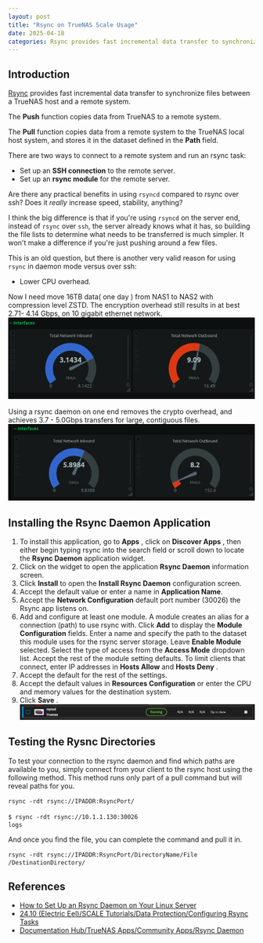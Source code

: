 ```yaml
---
layout: post
title: "Rsync on TrueNAS Scale Usage"
date: 2025-04-18
categories: Rsync provides fast incremental data transfer to synchronize files between a TrueNAS host and a remote system
---
```

## Introduction

[Rsync](https://rsync.samba.org/) provides fast incremental data transfer to synchronize files between a TrueNAS host and a remote system.

The **Push** function copies data from TrueNAS to a remote system.

The **Pull** function copies data from a remote system to the TrueNAS local host system, and stores it in the dataset defined in the **Path** field.

There are two ways to connect to a remote system and run an rsync task:

* Set up an **SSH connection** to the remote server.
* Set up an **rsync module** for the remote server.

Are there any practical benefits in using `rsyncd` compared to rsync over ssh? Does it *really* increase speed, stability, anything?

I think the big difference is that if you're using `rsyncd` on the server end, instead of `rsync` over `ssh`, the server already knows what it has, so building the file lists to determine what needs to be transferred is much simpler. It won't make a difference if you're just pushing around a few files.

This is an old question, but there is another very valid reason for using `rsync` in daemon mode versus over ssh:

* Lower CPU overhead.

Now I need move 16TB data( one day ) from NAS1 to NAS2 with compression level ZSTD. The encryption overhead still results in at best 2.71- 4.14 Gbps, on 10 gigabit ethernet network.
![2025-04-29_10-19.png](/assets/img/2025-04-29_10-19.png)

Using a rsync daemon on one end removes the crypto overhead, and achieves 3.7 - 5.0Gbps transfers for large, contiguous files.
![2025-04-29_14-41.png](/assets/img/2025-04-29_14-41.png)

## Installing the Rsync Daemon Application

1. To install this application, go to  **Apps** , click on  **Discover Apps** , then either begin typing rsync into the search field or scroll down to locate the **Rsync Daemon** application widget.
2. Click on the widget to open the application **Rsync Daemon** information screen.
3. Click **Install** to open the **Install Rsync Daemon** configuration screen.
4. Accept the default value or enter a name in  **Application Name**.
5. Accept the **Network Configuration** default port number (30026) the Rsync app listens on.
6. Add and configure at least one module. A module creates an alias for a connection (path) to use rsync with. Click **Add** to display the **Module Configuration** fields. Enter a name and specify the path to the dataset this module uses for the rsync server storage. Leave **Enable Module** selected. Select the type of access from the **Access Mode** dropdown list. Accept the rest of the module setting defaults. To limit clients that connect, enter IP addresses in **Hosts Allow** and  **Hosts Deny** .
7. Accept the default for the rest of the settings.
8. Accept the default values in **Resources Configuration** or enter the CPU and memory values for the destination system.
9. Click  **Save** . ![RsyncDAppInstalled.png](/assets/img/RsyncDAppInstalled.png)

## Testing the Rysnc Directories

To test your connection to the rsync daemon and find which paths are available to you, simply connect from your client to the rsync host using the following method. This method runs only part of a pull command but will reveal paths for you.

```
rsync -rdt rsync://IPADDR:RsyncPort/

$ rsync -rdt rsync://10.1.1.130:30026   
logs     
```

And once you find the file, you can complete the command and pull it in.

```
rsync -rdt rsync://IPADDR:RsyncPort/DirectoryName/File /DestinationDirectory/
```


## References

* [How to Set Up an Rsync Daemon on Your Linux Server](https://www.atlantic.net/vps-hosting/how-to-setup-rsync-daemon-linux-server/)
* [24.10 (Electric Eel)/SCALE Tutorials/Data Protection/Configuring Rsync Tasks](https://www.truenas.com/docs/scale/24.10/scaletutorials/dataprotection/rsynctasksscale/)
* [Documentation Hub/TrueNAS Apps/Community Apps/Rsync Daemon](https://www.truenas.com/docs/truenasapps/communityapps/rsyncd/)
